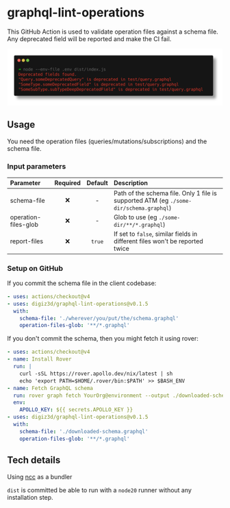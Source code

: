 # graphql-lint-operations

This GitHub Action is used to validate operation files against a schema file.  
Any deprecated field will be reported and make the CI fail.

![Output in standard terminal](docs/out.png)

## Usage

You need the operation files (queries/mutations/subscriptions) and the schema file.

### Input parameters

| Parameter | Required | Default | Description |
| :- | :-: | :-: | :- |
| schema-file | :x: | - | Path of the schema file. Only 1 file is supported ATM (eg `./some-dir/schema.graphql`) |
| operation-files-glob | :x: | - | Glob to use (eg `./some-dir/**/*.graphql`) |
| report-files | :x: | `true` | If set to `false`, similar fields in different files won't be reported twice |

### Setup on GitHub

If you commit the schema file in the client codebase:

```yaml
- uses: actions/checkout@v4
- uses: digiz3d/graphql-lint-operations@v0.1.5
  with:
    schema-file: './wherever/you/put/the/schema.graphql'
    operation-files-glob: '**/*.graphql'
```

If you don't commit the schema, then you might fetch it using rover:

```yaml
- uses: actions/checkout@v4
- name: Install Rover
  run: |
    curl -sSL https://rover.apollo.dev/nix/latest | sh
    echo 'export PATH=$HOME/.rover/bin:$PATH' >> $BASH_ENV
- name: Fetch GraphQL schema
  run: rover graph fetch YourOrg@environment --output ./downloaded-schema.graphql
  env:
    APOLLO_KEY: ${{ secrets.APOLLO_KEY }}
- uses: digiz3d/graphql-lint-operations@v0.1.5
  with:
    schema-file: './downloaded-schema.graphql'
    operation-files-glob: '**/*.graphql'
```

## Tech details

Using [ncc](https://github.com/vercel/ncc) as a bundler

`dist` is committed be able to run with a `node20` runner without any installation step.
